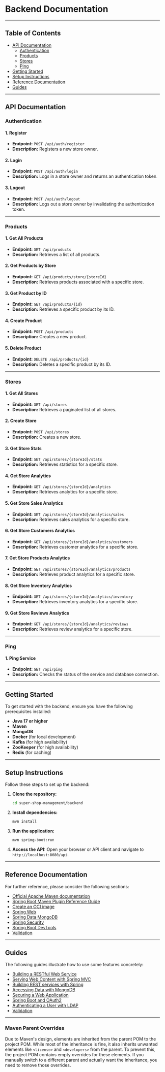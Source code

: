 # Backend Documentation

---

## Table of Contents
- [API Documentation](#api-documentation)
  - [Authentication](#authentication)
  - [Products](#products)
  - [Stores](#stores)
  - [Ping](#ping)
- [Getting Started](#getting-started)
- [Setup Instructions](#setup-instructions)
- [Reference Documentation](#reference-documentation)
- [Guides](#guides)

---

## API Documentation

### Authentication
#### 1. Register
- **Endpoint:** `POST /api/auth/register`
- **Description:** Registers a new store owner.

#### 2. Login
- **Endpoint:** `POST /api/auth/login`
- **Description:** Logs in a store owner and returns an authentication token.

#### 3. Logout
- **Endpoint:** `POST /api/auth/logout`
- **Description:** Logs out a store owner by invalidating the authentication token.

---

### Products
#### 1. Get All Products
- **Endpoint:** `GET /api/products`
- **Description:** Retrieves a list of all products.

#### 2. Get Products by Store
- **Endpoint:** `GET /api/products/store/{storeId}`
- **Description:** Retrieves products associated with a specific store.

#### 3. Get Product by ID
- **Endpoint:** `GET /api/products/{id}`
- **Description:** Retrieves a specific product by its ID.

#### 4. Create Product
- **Endpoint:** `POST /api/products`
- **Description:** Creates a new product.

#### 5. Delete Product
- **Endpoint:** `DELETE /api/products/{id}`
- **Description:** Deletes a specific product by its ID.

---

### Stores
#### 1. Get All Stores
- **Endpoint:** `GET /api/stores`
- **Description:** Retrieves a paginated list of all stores.

#### 2. Create Store
- **Endpoint:** `POST /api/stores`
- **Description:** Creates a new store.

#### 3. Get Store Stats
- **Endpoint:** `GET /api/stores/{storeId}/stats`
- **Description:** Retrieves statistics for a specific store.

#### 4. Get Store Analytics
- **Endpoint:** `GET /api/stores/{storeId}/analytics`
- **Description:** Retrieves analytics for a specific store.

#### 5. Get Store Sales Analytics
- **Endpoint:** `GET /api/stores/{storeId}/analytics/sales`
- **Description:** Retrieves sales analytics for a specific store.

#### 6. Get Store Customers Analytics
- **Endpoint:** `GET /api/stores/{storeId}/analytics/customers`
- **Description:** Retrieves customer analytics for a specific store.

#### 7. Get Store Products Analytics
- **Endpoint:** `GET /api/stores/{storeId}/analytics/products`
- **Description:** Retrieves product analytics for a specific store.

#### 8. Get Store Inventory Analytics
- **Endpoint:** `GET /api/stores/{storeId}/analytics/inventory`
- **Description:** Retrieves inventory analytics for a specific store.

#### 9. Get Store Reviews Analytics
- **Endpoint:** `GET /api/stores/{storeId}/analytics/reviews`
- **Description:** Retrieves review analytics for a specific store.

---

### Ping
#### 1. Ping Service
- **Endpoint:** `GET /api/ping`
- **Description:** Checks the status of the service and database connection.

---

## Getting Started
To get started with the backend, ensure you have the following prerequisites installed:
- **Java 17 or higher**
- **Maven**
- **MongoDB**
- **Docker** (for local development)
- **Kafka** (for high availability)
- **ZooKeeper** (for high availability)
- **Redis** (for caching)

---

## Setup Instructions
Follow these steps to set up the backend:

1. **Clone the repository:**
   ```bash
   cd super-shop-management/backend
   ```

2. **Install dependencies:**
   ```bash
   mvn install
   ```

3. **Run the application:**
   ```bash
   mvn spring-boot:run
   ```

4. **Access the API:**
   Open your browser or API client and navigate to `http://localhost:8080/api`.

---

## Reference Documentation
For further reference, please consider the following sections:

* [Official Apache Maven documentation](https://maven.apache.org/guides/index.html)
* [Spring Boot Maven Plugin Reference Guide](https://docs.spring.io/spring-boot/3.3.5/maven-plugin)
* [Create an OCI image](https://docs.spring.io/spring-boot/3.3.5/maven-plugin/build-image.html)
* [Spring Web](https://docs.spring.io/spring-boot/3.3.5/reference/web/servlet.html)
* [Spring Data MongoDB](https://docs.spring.io/spring-boot/3.3.5/reference/data/nosql.html#data.nosql.mongodb)
* [Spring Security](https://docs.spring.io/spring-boot/3.3.5/reference/web/spring-security.html)
* [Spring Boot DevTools](https://docs.spring.io/spring-boot/3.3.5/reference/using/devtools.html)
* [Validation](https://docs.spring.io/spring-boot/3.3.5/reference/io/validation.html)

---

## Guides
The following guides illustrate how to use some features concretely:

* [Building a RESTful Web Service](https://spring.io/guides/gs/rest-service/)
* [Serving Web Content with Spring MVC](https://spring.io/guides/gs/serving-web-content/)
* [Building REST services with Spring](https://spring.io/guides/tutorials/rest/)
* [Accessing Data with MongoDB](https://spring.io/guides/gs/accessing-data-mongodb/)
* [Securing a Web Application](https://spring.io/guides/gs/securing-web/)
* [Spring Boot and OAuth2](https://spring.io/guides/tutorials/spring-boot-oauth2/)
* [Authenticating a User with LDAP](https://spring.io/guides/gs/authenticating-ldap/)
* [Validation](https://spring.io/guides/gs/validating-form-input/)

---

### Maven Parent Overrides
Due to Maven's design, elements are inherited from the parent POM to the project POM. While most of the inheritance is fine, it also inherits unwanted elements like `<license>` and `<developers>` from the parent. To prevent this, the project POM contains empty overrides for these elements. If you manually switch to a different parent and actually want the inheritance, you need to remove those overrides.

